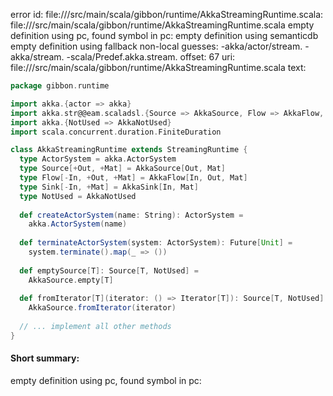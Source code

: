 error id: file://<WORKSPACE>/src/main/scala/gibbon/runtime/AkkaStreamingRuntime.scala:
file://<WORKSPACE>/src/main/scala/gibbon/runtime/AkkaStreamingRuntime.scala
empty definition using pc, found symbol in pc: 
empty definition using semanticdb
empty definition using fallback
non-local guesses:
	 -akka/actor/stream.
	 -akka/stream.
	 -scala/Predef.akka.stream.
offset: 67
uri: file://<WORKSPACE>/src/main/scala/gibbon/runtime/AkkaStreamingRuntime.scala
text:
```scala
package gibbon.runtime

import akka.{actor => akka}
import akka.str@@eam.scaladsl.{Source => AkkaSource, Flow => AkkaFlow, Sink => AkkaSink}
import akka.{NotUsed => AkkaNotUsed}
import scala.concurrent.duration.FiniteDuration

class AkkaStreamingRuntime extends StreamingRuntime {
  type ActorSystem = akka.ActorSystem
  type Source[+Out, +Mat] = AkkaSource[Out, Mat]
  type Flow[-In, +Out, +Mat] = AkkaFlow[In, Out, Mat]
  type Sink[-In, +Mat] = AkkaSink[In, Mat]
  type NotUsed = AkkaNotUsed
  
  def createActorSystem(name: String): ActorSystem = 
    akka.ActorSystem(name)
    
  def terminateActorSystem(system: ActorSystem): Future[Unit] = 
    system.terminate().map(_ => ())
    
  def emptySource[T]: Source[T, NotUsed] = 
    AkkaSource.empty[T]
    
  def fromIterator[T](iterator: () => Iterator[T]): Source[T, NotUsed] = 
    AkkaSource.fromIterator(iterator)
    
  // ... implement all other methods
}
```


#### Short summary: 

empty definition using pc, found symbol in pc: 